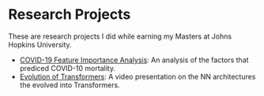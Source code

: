 # Research Projects

These are research projects I did while earning my Masters at Johns Hopkins University.

- [COVID-19 Feature Importance Analysis](https://github.com/efarish/portfolio/tree/main/research/covid): An analysis of the factors that prediced COVID-10 mortality.
- [Evolution of Transformers](https://github.com/efarish/portfolio/tree/main/research/transformers): A video presentation on the NN architectures the evolved into Transformers. 
